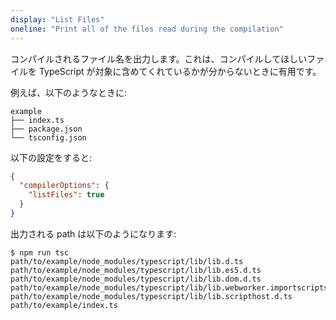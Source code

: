 ```yaml
---
display: "List Files"
oneline: "Print all of the files read during the compilation"
---
```


コンパイルされるファイル名を出力します。これは、コンパイルしてほしいファイルを TypeScript が対象に含めてくれているかが分からないときに有用です。

例えば、以下のようなときに:

```
example
├── index.ts
├── package.json
└── tsconfig.json
```

以下の設定をすると:

```json tsconfig
{
  "compilerOptions": {
    "listFiles": true
  }
}
```

出力される path は以下のようになります:

```
$ npm run tsc
path/to/example/node_modules/typescript/lib/lib.d.ts
path/to/example/node_modules/typescript/lib/lib.es5.d.ts
path/to/example/node_modules/typescript/lib/lib.dom.d.ts
path/to/example/node_modules/typescript/lib/lib.webworker.importscripts.d.ts
path/to/example/node_modules/typescript/lib/lib.scripthost.d.ts
path/to/example/index.ts
```
